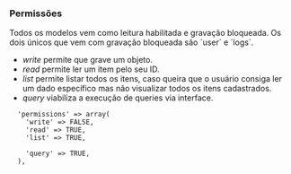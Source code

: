 ### Permissões
Todos os modelos vem como leitura habilitada e gravação bloqueada. Os dois únicos que vem com gravação bloqueada são ´user´ e ´logs´.

- *write* permite que grave um objeto.
- *read* permite ler um item pelo seu ID.
- *list* permite listar todos os itens, caso queira que o usuário consiga ler um dado específico mas não visualizar todos os itens cadastrados.
- *query* viabiliza a execução de queries via interface.

~~~
  'permissions' => array(
    'write' => FALSE,
    'read' => TRUE,
    'list' => TRUE,

    'query' => TRUE,
  ),
~~~

